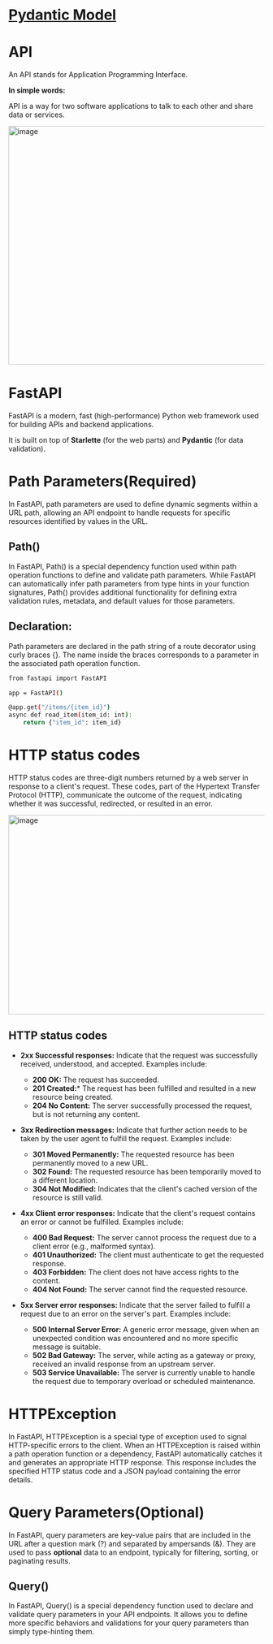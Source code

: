 # [Pydantic Model](https://github.com/nitinlodhi019/Pydantic)

# API

An API stands for Application Programming Interface.

**In simple words:**

API is a way for two software applications to talk to each other and share data or services.

<img width="1000" height="470" alt="image" src="https://github.com/user-attachments/assets/a08eb0fd-173b-44a0-8ff7-83d95e8de5ff" />


# FastAPI
FastAPI is a modern, fast (high-performance) Python web framework used for building APIs and backend applications.

It is built on top of **Starlette** (for the web parts) and **Pydantic** (for data validation).

# Path Parameters(Required)
In FastAPI, path parameters are used to define dynamic segments within a URL path, allowing an API endpoint to handle requests for specific resources identified by values in the URL.

## Path()
In FastAPI, Path() is a special dependency function used within path operation functions to define and validate path parameters. While FastAPI can automatically infer path parameters from type hints in your function signatures, Path() provides additional functionality for defining extra validation rules, metadata, and default values for those parameters.

## Declaration:
Path parameters are declared in the path string of a route decorator using curly braces {}. The name inside the braces corresponds to a parameter in the associated path operation function.
```bash
from fastapi import FastAPI

app = FastAPI()

@app.get("/items/{item_id}")
async def read_item(item_id: int):
    return {"item_id": item_id}
```

# HTTP status codes
HTTP status codes are three-digit numbers returned by a web server in response to a client's request. These codes, part of the Hypertext Transfer Protocol (HTTP), communicate the outcome of the request, indicating whether it was successful, redirected, or resulted in an error. 

<img width="999" height="393" alt="image" src="https://github.com/user-attachments/assets/b5da839a-c502-4351-bd6d-19f91982f9e4" />

## HTTP status codes
* **2xx Successful responses:** Indicate that the request was successfully received, understood, and accepted. Examples include:
    * **200 OK:** The request has succeeded.
    * **201 Created:*** The request has been fulfilled and resulted in a new resource being created.
    * **204 No Content:** The server successfully processed the request, but is not returning any content.
      
* **3xx Redirection messages:** Indicate that further action needs to be taken by the user agent to fulfill the request. Examples include:
    * **301 Moved Permanently:** The requested resource has been permanently moved to a new URL.
    * **302 Found:** The requested resource has been temporarily moved to a different location.
    * **304 Not Modified:** Indicates that the client's cached version of the resource is still valid.
      
* **4xx Client error responses:** Indicate that the client's request contains an error or cannot be fulfilled. Examples include:
    * **400 Bad Request:** The server cannot process the request due to a client error (e.g., malformed syntax). 
    * **401 Unauthorized:** The client must authenticate to get the requested response. 
    * **403 Forbidden:** The client does not have access rights to the content.
    * **404 Not Found:** The server cannot find the requested resource.
      
* **5xx Server error responses:** Indicate that the server failed to fulfill a request due to an error on the server's part. Examples include:
    * **500 Internal Server Error:** A generic error message, given when an unexpected condition was encountered and no more specific message is suitable.
    * **502 Bad Gateway:** The server, while acting as a gateway or proxy, received an invalid response from an upstream server.
    * **503 Service Unavailable:** The server is currently unable to handle the request due to temporary overload or scheduled maintenance.

# HTTPException
In FastAPI, HTTPException is a special type of exception used to signal HTTP-specific errors to the client. When an HTTPException is raised within a path operation function or a dependency, FastAPI automatically catches it and generates an appropriate HTTP response. This response includes the specified HTTP status code and a JSON payload containing the error details.

# Query Parameters(Optional)
In FastAPI, query parameters are key-value pairs that are included in the URL after a question mark (?) and separated by ampersands (&). They are used to pass **optional** data to an endpoint, typically for filtering, sorting, or paginating results.

## Query()
In FastAPI, Query() is a special dependency function used to declare and validate query parameters in your API endpoints. It allows you to define more specific behaviors and validations for your query parameters than simply type-hinting them.
